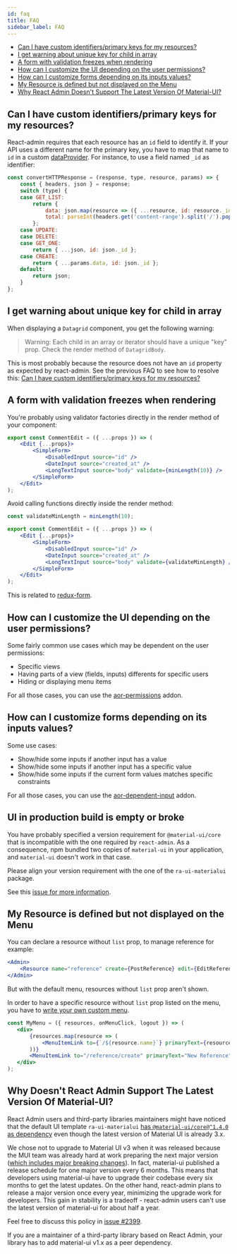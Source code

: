 ```yaml
---
id: faq
title: FAQ
sidebar_label: FAQ
---
```


- [Can I have custom identifiers/primary keys for my resources?](#can-i-have-custom-identifiersprimary-keys-for-my-resources)
- [I get warning about unique key for child in array](#i-get-warning-about-unique-key-for-child-in-array)
- [A form with validation freezes when rendering](#a-form-with-validation-freezes-when-rendering)
- [How can I customize the UI depending on the user permissions?](#how-can-i-customize-the-ui-depending-on-the-user-permissions)
- [How can I customize forms depending on its inputs values?](#how-can-i-customize-forms-depending-on-its-inputs-values)
- [My Resource is defined but not displayed on the Menu](#my-resource-is-defined-but-not-displayed-on-the-menu)
- [Why React Admin Doesn't Support The Latest Version Of Material-UI?](#why-react-admin-doesnt-support-the-latest-version-of-material-ui)

## Can I have custom identifiers/primary keys for my resources?

React-admin requires that each resource has an `id` field to identify it. If your API uses a different name for the primary key, you have to map that name to `id` in a custom [dataProvider](./DataProviders.md). For instance, to use a field named `_id` as identifier:

```js
const convertHTTPResponse = (response, type, resource, params) => {
    const { headers, json } = response;
    switch (type) {
    case GET_LIST:
        return {
            data: json.map(resource => ({ ...resource, id: resource._id }) ),
            total: parseInt(headers.get('content-range').split('/').pop(), 10),
        };
    case UPDATE:
    case DELETE:
    case GET_ONE:
        return { ...json, id: json._id };
    case CREATE:
        return { ...params.data, id: json._id };
    default:
        return json;
    }
};
```

## I get warning about unique key for child in array

When displaying a `Datagrid` component, you get the following warning:

> Warning: Each child in an array or iterator should have a unique "key" prop.
> Check the render method of `DatagridBody`.

This is most probably because the resource does not have an `id` property as expected by react-admin. See the previous FAQ to see how to resolve this: [Can I have custom identifiers/primary keys for my resources?](#can-i-have-custom-identifiersprimary-keys-for-my-resources)

## A form with validation freezes when rendering

You're probably using validator factories directly in the render method of your component:

```jsx
export const CommentEdit = ({ ...props }) => (
    <Edit {...props}>
        <SimpleForm>
            <DisabledInput source="id" />
            <DateInput source="created_at" />
            <LongTextInput source="body" validate={minLength(10)} />
        </SimpleForm>
    </Edit>
);
```

Avoid calling functions directly inside the render method:

```jsx
const validateMinLength = minLength(10);

export const CommentEdit = ({ ...props }) => (
    <Edit {...props}>
        <SimpleForm>
            <DisabledInput source="id" />
            <DateInput source="created_at" />
            <LongTextInput source="body" validate={validateMinLength} />
        </SimpleForm>
    </Edit>
);
```

This is related to [redux-form](https://github.com/erikras/redux-form/issues/3288).

## How can I customize the UI depending on the user permissions?

Some fairly common use cases which may be dependent on the user permissions:

- Specific views
- Having parts of a view (fields, inputs) differents for specific users
- Hiding or displaying menu items

For all those cases, you can use the [aor-permissions](https://github.com/marmelab/aor-permissions) addon.

## How can I customize forms depending on its inputs values?

Some use cases:

- Show/hide some inputs if another input has a value
- Show/hide some inputs if another input has a specific value
- Show/hide some inputs if the current form values matches specific constraints

For all those cases, you can use the [aor-dependent-input](https://github.com/marmelab/aor-dependent-input) addon.

## UI in production build is empty or broke

You have probably specified a version requirement for `@material-ui/core` that is incompatible with the one required by `react-admin`. As a consequence, npm bundled two copies of `material-ui` in your application, and `material-ui` doesn't work in that case.

Please align your version requirement with the one of the `ra-ui-materialui` package.

See this [issue for more information](https://github.com/marmelab/react-admin/issues/1782).

## My Resource is defined but not displayed on the Menu

You can declare a resource without `list` prop, to manage reference for example:

```jsx
<Admin>
    <Resource name="reference" create={PostReference} edit={EditReference} />
</Admin>
```

But with the default menu, resources without `list` prop aren't shown.

In order to have a specific resource without `list` prop listed on the menu, you have to [write your own custom menu](./Theming.html#using-a-custom-menu).

 ```jsx
 const MyMenu = ({ resources, onMenuClick, logout }) => (
    <div>
        {resources.map(resource => (
            <MenuItemLink to={`/${resource.name}`} primaryText={resource.name} onClick={onMenuClick} />
        ))}
        <MenuItemLink to="/reference/create" primaryText="New Reference" onClick={onMenuClick} />
    </div>
);
```

## Why Doesn't React Admin Support The Latest Version Of Material-UI?

React Admin users and third-party libraries maintainers might have noticed that the default UI template `ra-ui-materialui` [has `@material-ui/core@^1.4.0` as dependency](https://github.com/marmelab/react-admin/blob/ae45a2509b391a6ea81cdf9c248ff9d28364b6e1/packages/ra-ui-materialui/package.json#L44) even though the latest version of Material UI is already 3.x.

We chose not to upgrade to Material UI v3 when it was released because the MUI team was already hard at work preparing the next major version ([which includes major breaking changes](https://github.com/mui-org/material-ui/issues/13663)). In fact, material-ui published a release schedule for one major version every 6 months. This means that developers using material-ui have to upgrade their codebase every six months to get the latest updates. On the other hand, react-admin plans to release a major version once every year, minimizing the upgrade work for developers. This gain in stability is a tradeoff - react-admin users can't use the latest version of material-ui for about half a year.

Feel free to discuss this policy in [issue #2399](https://github.com/marmelab/react-admin/issues/2399).

If you are a maintainer of a third-party library based on React Admin, your library has to add material-ui v1.x as a peer dependency.
